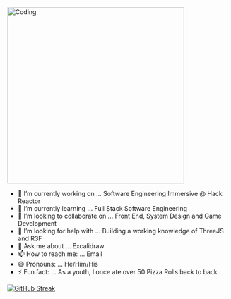 <img align="top" alt="Coding" width="400" src="https://d33wubrfki0l68.cloudfront.net/d4edc1aa92f05bb5ba629bbb86658039f6abb344/6d8a6/img/typical_emacs_user.gif">


- 🔭 I’m currently working on ... Software Engineering Immersive @ Hack Reactor
- 🌱 I’m currently learning ... Full Stack Software Engineering
- 👯 I’m looking to collaborate on ... Front End, System Design and Game Development
- 🤔 I’m looking for help with ... Building a working knowledge of ThreeJS and R3F
- 💬 Ask me about ... Excalidraw
- 📫 How to reach me: ... Email
- 😄 Pronouns: ... He/Him/His
- ⚡ Fun fact: ... As a youth, I once ate over 50 Pizza Rolls back to back 



[![GitHub Streak](https://github-readme-streak-stats.herokuapp.com/?user=maximumjpeg)](https://git.io/streak-stats)

<!--
**maximumjpeg/maximumjpeg** is a ✨ _special_ ✨ repository because its `README.md` (this file) appears on your GitHub profile.
-->
